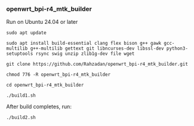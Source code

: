 ### openwrt_bpi-r4_mtk_builder

Run on Ubuntu 24.04 or later

`sudo apt update`

`sudo apt install build-essential clang flex bison g++ gawk gcc-multilib g++-multilib gettext git libncurses-dev libssl-dev python3-setuptools rsync swig unzip zlib1g-dev file wget`

`git clone https://github.com/Rahzadan/openwrt_bpi-r4_mtk_builder.git`

`chmod 776 -R openwrt_bpi-r4_mtk_builder`

`cd openwrt_bpi-r4_mtk_builder`

`./build1.sh`

After build completes, run:

`./build2.sh`
